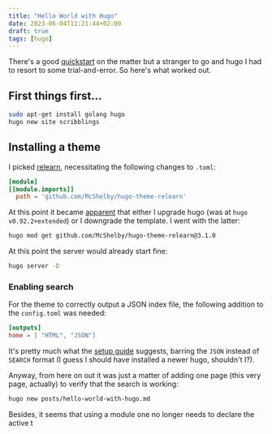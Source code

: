 ```yaml
---
title: "Hello World with Hugo"
date: 2023-06-04T11:21:44+02:00
draft: true
tags: [hugo]
---
```


There's a good [quickstart](https://gohugo.io/getting-started/quick-start/) on the matter but a stranger to go and hugo
I had to resort to some trial-and-error. So here's what worked out.

## First things first...
 
```bash
sudo apt-get install golang hugo
hugo new site scribblings
```

## Installing a theme

I picked [relearn](https://mcshelby.github.io/hugo-theme-relearn/basics/installation/index.html), 
necessitating the following changes to `.toml`: 

```toml
[module]
[[module.imports]]
  path = 'github.com/McShelby/hugo-theme-relearn'
```

At this point it became [apparent](https://mcshelby.github.io/hugo-theme-relearn/basics/migration/) that either I 
upgrade hugo (was at `hugo v0.92.2+extended`) or I downgrade the template. I went with the latter:

```bash
hugo mod get github.com/McShelby/hugo-theme-relearn@3.1.0
```

At this point the server would already start fine: 

```bash
hugo server -D  
```

### Enabling search

For the theme to correctly output a JSON index file, the following addition to the `config.toml` was needed:
```toml
[outputs]
home = [ "HTML", "JSON"]
```

It's pretty much what the [setup guide](https://mcshelby.github.io/hugo-theme-relearn/basics/installation/index.html) 
suggests, barring the `JSON` instead of `SEARCH` format (I guess I should have installed a newer hugo, shouldn't I?). 

Anyway, from here on out it was just a matter of adding one page (this very page, actually) to verify that the search 
is working:
```bash
hugo new posts/hello-world-with-hugo.md
```

Besides, it seems that using a module one no longer needs to declare the active t